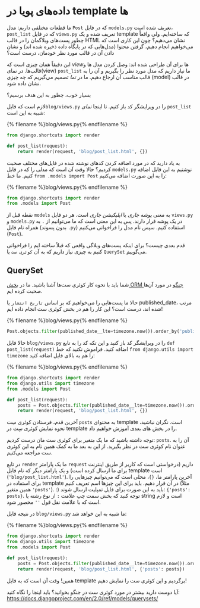 # داده‌های پویا در template ها

ما قطعات مختلفی داریم: مدل `Post` که در فایل `models.py` تعریف شده است، `post_list` که در فایل `views.py` تعریف شده و یک template که ساخته‌ایم. ولی واقعاً چطور پست‌های وبلاگمان را در قالب HTML نشان می‌دهیم؟ چون این کاری است که می‌خواهیم انجام دهیم، گرفتن محتوا (مدل‌هایی که در پایگاه داده ذخیره شده اند) و نشان دادن آن در قالب مورد نظر خودمان، درست است؟

این دقیقاً همان چیزی است که *view*ها برای آن طراحی شده اند: وصل کردن مدل ها و قالب‌ها. در نمای(view) `post_list` ما نیاز داریم که مدل مورد نظر را بگیریم و آن را به قالب مناسب آن ارجاع دهیم. ما در *نما* تصمیم می‌گیریم که چه چیزی (model) در قالب نشان داده شود.

بسیار خوب، چطور به این هدف برسیم؟

لازم است که فایل`blog/views.py` را در ویرایشگر کد باز کنیم. تا اینجا *نمای* `post_list` شبیه به این است:

{% filename %}blog/views.py{% endfilename %}

```python
from django.shortcuts import render

def post_list(request):
    return render(request, 'blog/post_list.html', {})
```

به یاد دارید که در مورد اضافه کردن کدهای نوشته شده در فایل‌های مختلف صحبت کردیم؟ حالا وقت آن است که مدلی را که در فایل `models.py` نوشتیم به این فایل اضافه کنیم. ما خط `from .models import Post` را به این صورت اضافه می‌کنیم:

{% filename %}blog/views.py{% endfilename %}

```python
from django.shortcuts import render
from .models import Post
```

نقطه قبل از `models` به معنی *پوشه جاری* یا *اپلیکیشن جاری* است. هر دو فایل `views.py` و `models.py` در یک پوشه قرار دارند. پس به این معنی است که ما می‌توانیم از `.` به همراه نام فایل (بدون پسوند `.py`) استفاده کنیم. سپس نام مدل را فراخوانی می‌کنیم (`Post`).

قدم بعدی چیست؟ برای اینکه پست‌های وبلاگی واقعی که قبلاً ساخته ایم را فراخوانی کنیم به چیزی نیاز داریم که به آن `کوئری ست` یا `QuerySet` می‌گوییم.

## QuerySet

شما باید با نحوه کار کوئری ست‌ها آشنا باشید. ما در [بخش ORM جنگو](../django_orm/README.md) در مورد آن‌ها صحبت کرده ایم.

حالا ما پست‌هایی را می‌خواهیم که بر اساس `تاریخ انتشار` یا published_date، مرتب شده اند، درست است؟ این کار را هم در بخش کوئری ست انجام داده ایم!

{% filename %}blog/views.py{% endfilename %}

```python
Post.objects.filter(published_date__lte=timezone.now()).order_by('published_date')
```

حالا فایل `blog/views.py` را در ویرایشگر کد باز کنید و این تکه کد را به تابع `def post_list(request)` اضافه کنید. فراموش نکنید که خط `from django.utils import timezone` را هم به بالای فایل اضافه کنید:

{% filename %}blog/views.py{% endfilename %}

```python
from django.shortcuts import render
from django.utils import timezone
from .models import Post

def post_list(request):
    posts = Post.objects.filter(published_date__lte=timezone.now()).order_by('published_date')
    return render(request, 'blog/post_list.html', {})
```

آخرین قدم، فرستادن کوئری سِت `posts` به محتوای template است. نگران نباشید، نحوه نمایش کوئری سِت در template را در بخش های بعدی آموزش خواهیم داد.

توجه داشته باشید که ما یک *متغیر* برای کوئری ست مان درست کردیم: `posts`. آن را به عنوان نام کوئری ست در نظر بگیرید. از این به بعد ما به کمک همین نام به این کوئری ست مراجعه می‌کنیم.

در تابع `render` ما یک پارامتر `request` داریم (درخواستی است که کاربر از طریق اینترنت برای ما ارسال کرده است) و یک پارامتر دیگر که نام فایل template است (`'blog/post_list.html'`). آخرین پارامتر ما، `{}`، محلی است که می‌توانیم چیزهایی را برای استفاده در template در آن قرار دهیم. باید برای این چیزها اسم تعریف کنیم (مثلاً همین متغیر `'posts'`). :) باید به این صورت برای فایل تمپلیت ارسال شوند: `{'posts': posts}`. توجه کنید که بخش سمت چپ علامت `:` از نوع رشته یا string است و لازم است که با علامت نقل قول `''` محصور شود.

در نتیجه فایل `blog/views.py` ما شبیه به این خواهد شد:

{% filename %}blog/views.py{% endfilename %}

```python
from django.shortcuts import render
from django.utils import timezone
from .models import Post

def post_list(request):
    posts = Post.objects.filter(published_date__lte=timezone.now()).order_by('published_date')
    return render(request, 'blog/post_list.html', {'posts': posts})
```

همین! وقت آن است که به فایل template برگردیم و این کوئری ست را نمایش دهیم!

آیا دوست دارید بیشتر در مورد کوئری ست در جنگو بخوانید؟ باید اینجا را نگاه کنید: https://docs.djangoproject.com/en/2.0/ref/models/querysets/